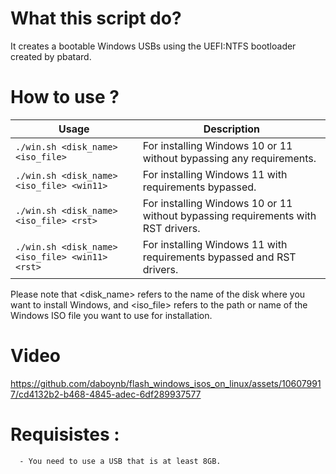 # What this script do?
It creates a bootable Windows USBs using the UEFI:NTFS bootloader created by pbatard.

# How to use ?

| Usage                                                       | Description                                                                         |
|-------------------------------------------------------------|-------------------------------------------------------------------------------------|
| `./win.sh <disk_name> <iso_file>`                            | For installing Windows 10 or 11 without bypassing any requirements.            |
| `./win.sh <disk_name> <iso_file> <win11>`                    | For installing Windows 11 with requirements bypassed.                           |
| `./win.sh <disk_name> <iso_file> <rst>`                      | For installing Windows 10 or 11 without bypassing requirements with RST drivers.|
| `./win.sh <disk_name> <iso_file> <win11> <rst>`              | For installing Windows 11 with requirements bypassed and RST drivers.           |

Please note that <disk_name> refers to the name of the disk where you want to install Windows, and <iso_file> refers to the path or name of the Windows ISO file you want to use for installation.

# Video

https://github.com/daboynb/flash_windows_isos_on_linux/assets/106079917/cd4132b2-b468-4845-adec-6df289937577

# Requisistes :

      - You need to use a USB that is at least 8GB.
